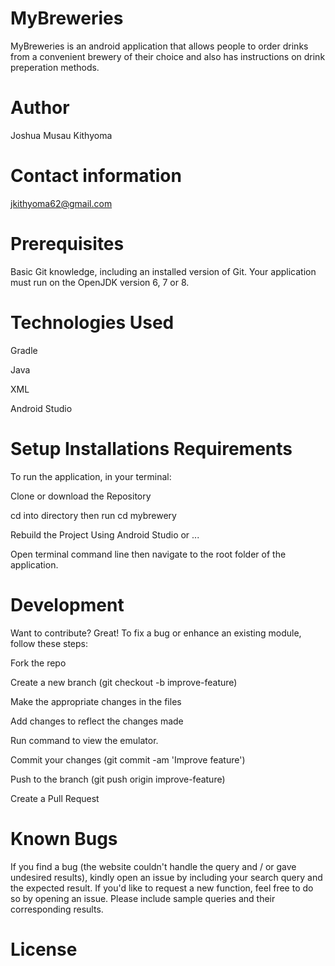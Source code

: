 # MyBreweries

MyBreweries is an android application that allows people to order drinks from a convenient brewery of their choice and also has instructions on drink preperation methods.

# Author

Joshua Musau Kithyoma

# Contact information

jkithyoma62@gmail.com

# Prerequisites

Basic Git knowledge, including an installed version of Git. Your application must run on the OpenJDK version 6, 7 or 8.

# Technologies Used
Gradle

Java

XML

Android Studio

# Setup Installations Requirements

To run the application, in your terminal:

Clone or download the Repository

cd into directory then run cd mybrewery

Rebuild the Project Using Android Studio or ...

Open terminal command line then navigate to the root folder of the application.

# Development

Want to contribute? Great! To fix a bug or enhance an existing module, follow these steps:

Fork the repo

Create a new branch (git checkout -b improve-feature)

Make the appropriate changes in the files

Add changes to reflect the changes made


Run command to view the emulator.

Commit your changes (git commit -am 'Improve feature')

Push to the branch (git push origin improve-feature)

 Create a Pull Request
 
# Known Bugs

If you find a bug (the website couldn't handle the query and / or gave undesired results), kindly open an issue by including your search query and the expected result. If you'd like to request a new function, feel free to do so by opening an issue. Please include sample queries and their corresponding results.
# License
